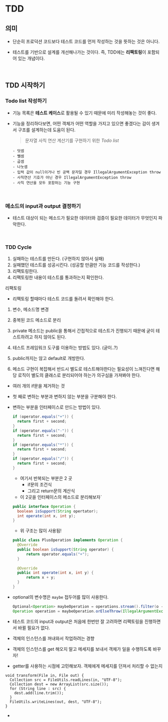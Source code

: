 # TDD

## 의미

- 단순히 프로덕션 코드보다 테스트 코드를 먼저 작성하는 것을 뜻하는 것은 아니다.

- 테스트를 기반으로 설계를 개선해나가는 것이다. 즉, TDD에는 **리팩토링**이 포함되어 있는 개념이다.

</br>

## TDD 시작하기

### Todo list 작성하기

- 기능 목록은 **테스트 케이스**로 활용될 수 있기 때문에 미리 작성해놓는 것이 좋다.

- 기능을 정리하다보면, 어떤 객체가 어떤 역할을 가지고 있으면 좋겠다는 감이 생겨서 구조를 설계하는데 도움이 된다.

  > 문자열 사칙 연산 계산기를 구현하기 위한 *Todo list*

  ```
  - 덧셈
  - 뺄셈
  - 곱셈
  - 나눗셈
  - 입력 값이 null이거나 빈 공백 문자일 경우 IllegalArgumentException throw
  - 사칙연산 기호가 아닌 경우 IllegalArgumentException throw
  - 사칙 연산을 모두 포함하는 기능 구현
  ```

  </br>

### 메소드의 input과 output 결정하기

- 테스트 대상이 되는 메소드가 필요한 데이터와 검증이 필요한 데이터가 무엇인지 파악한다.

</br>

### TDD Cycle

1. 실패하는 테스트를 만든다. (구현하지 않아서 실패)
2. 실패했던 테스트를 성공시킨다. (성공할 만큼만 기능 코드를 작성한다.)
3. 리팩토링한다.
4. 리팩토링한 내용이 테스트를 통과하는지 확인한다.



리팩토링

- 리팩토링 할때마다 테스트 코드를 돌려서 확인해야 한다.

1. 변수, 메소드명 변경
2. 중복된 코드 메소드로 분리





1. private 메소드는 public을 통해서 간접적으로 테스트가 진행되기 때문에 굳이 테스트하려고 하지 않아도 된다.
2. 테스트 프레임워크 도구를 이용하는 방법도 있다. (굳이..?)
3. public까지는 않고 default로 개방한다.
4. 메소드 구현이 복잡해서 반드시 별도로 테스트해야한다는 필요성이 느껴진다면 해당 로직이 별도의 클래스로 분리되어야 하는가 의구심을 가져봐야 한다.



- 여러 개의 if문을 제거하는 것

- 첫 째로 변하는 부분과 변하지 않는 부분을 구분해야 한다.

- 변하는 부분을 인터페이스로 만드는 방법이 있다.

  ```java
  if (operator.equals("+")) {
  	return first + second;
  }
  if (operator.equals("-")) {
  	return first + second;
  }
  if (operator.equals("*")) {
  	return first + second;
  }
  if (operator.equals("/")) {
  	return first + second;
  }
  ```

  - 여기서 반복되는 부분은 2 곳
    - if문의 조건식
    - 그리고 return문의 계산식
  - 이 2곳을 인터페이스의 메소드로 분리해보자`

  ```java
  public interface Operation {
  	boolean isSupport(String opertator);
    int operate(int x, int y);
  }
  ```

  - 위 구조는 많이 사용됨!

  ```java
  public class PlusOperation implements Operation {
  	@Override
  	public boolean isSupport(String operator) {
  		return operator.equals("+");
  	}
  	
  	@Override
  	public int operate(int x, int y) {
  		return x + y;
  	}
  }
  ```

  

- optional의 변수명은 `maybe` 접두어를 많이 사용한다.

  ```java
  Optional<Operation> maybeOperation = operations.stream().filter(o -> o.isSupport(operator)).findFirst();
  Operation operation = maybeOperation.orElseThrow(IllegalArgumentException::new);
  ```

- 테스트 코드의 input과 output은 처음에 한번만 잘 고려하면 리팩토링을 진행하면서 바뀔 필요가 없다.







- 객체의 인스턴스를 꺼내와서 작업하려는 경향
- 객체의 인스턴스를 get 해오지 말고 메세지를 보내서 객체가 일을 수행하도록 바꾸자!
- getter를 사용하는 시점에 고민해보자. 객체에게 메세지를 던져서 처리할 수 없는지



```
void transform(File in, File out) {
  Collection src = FileUtils.readLines(in, "UTF-8");
  Collection dest = new ArrayList(src.size());
  for (String line : src) {
    dest.add(line.trim());
  }
  FileUtils.writeLines(out, dest, "UTF-8");
}
```

- 
